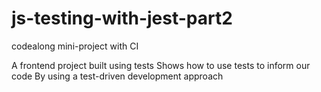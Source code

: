 # js-testing-with-jest-part2
codealong mini-project with CI

A frontend project built using tests
Shows how to use tests to inform our code
By using a test-driven development approach
